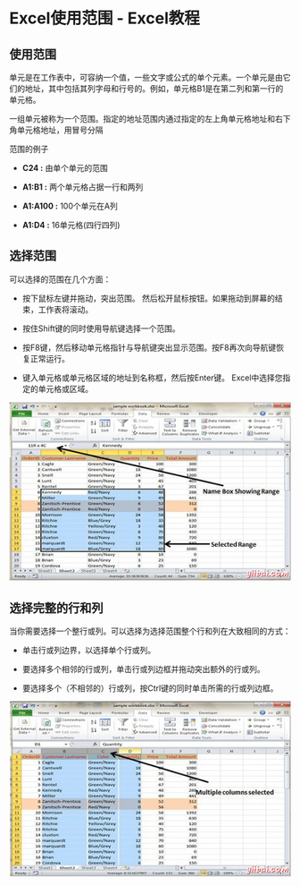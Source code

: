 # Excel使用范围 - Excel教程

## 使用范围

单元是在工作表中，可容纳一个值，一些文字或公式的单个元素。一个单元是由它们的地址，其中包括其列字母和行号的。例如，单元格B1是在第二列和第一行的单元格。

一组单元被称为一个范围。指定的地址范围内通过指定的左上角单元格地址和右下角单元格地址，用冒号分隔

范围的例子

*   **C24 :** 由单个单元的范围

*   **A1:B1 :** 两个单元格占据一行和两列

*   **A1:A100 :** 100个单元在A列

*   **A1:D4 :** 16单元格(四行四列)

## 选择范围

可以选择的范围在几个方面：

*   按下鼠标左键并拖动，突出范围。 然后松开鼠标按钮。如果拖动到屏幕的结束，工作表将滚动。

*   按住Shift键的同时使用导航键选择一个范围。

*   按F8键，然后移动单元格指针与导航键突出显示范围。按F8再次向导航键恢复正常运行。

*   键入单元格或单元格区域的地址到名称框，然后按Enter键。 Excel中选择您指定的单元格或区域。

![Selecting Ranges](../img/0KHHY8-0.jpg)

## 选择完整的行和列

当你需要选择一个整行或列。可以选择为选择范围整个行和列在大致相同的方式：

*   单击行或列边界，以选择单个行或列。

*   要选择多个相邻的行或列，单击行或列边框并拖动突出额外的行或列。

*   要选择多个（不相邻的）行或列，按Ctrl键的同时单击所需的行或列边框。

![Selecting Complete Rows and Columns](../img/0KHK2K-1.jpg)

